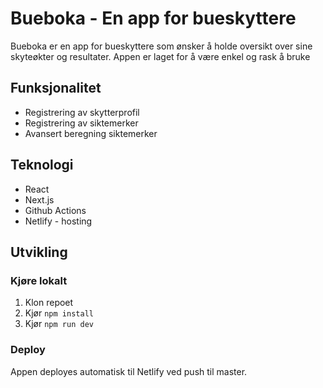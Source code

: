 # Bueboka - En app for bueskyttere

Bueboka er en app for bueskyttere som ønsker å holde oversikt over sine skyteøkter og resultater. Appen er laget for å være enkel og rask å bruke

## Funksjonalitet

- Registrering av skytterprofil
- Registrering av siktemerker
- Avansert beregning siktemerker

## Teknologi

- React
- Next.js
- Github Actions
- Netlify - hosting

## Utvikling

### Kjøre lokalt

1. Klon repoet
2. Kjør `npm install`
3. Kjør `npm run dev`

### Deploy

Appen deployes automatisk til Netlify ved push til master.
